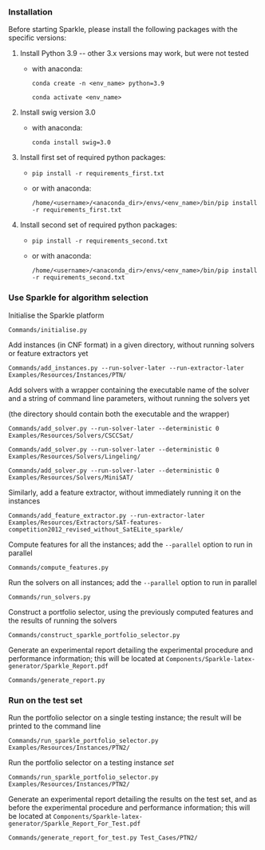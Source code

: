 ### Installation

Before starting Sparkle, please install the following packages with the specific versions:

1. Install Python 3.9 -- other 3.x versions may work, but were not tested
	* with anaconda:

		`conda create -n <env_name> python=3.9`

		`conda activate <env_name>`

2. Install swig version 3.0
	* with anaconda:

		`conda install swig=3.0`

3. Install first set of required python packages:
	* `pip install -r requirements_first.txt`
	* or with anaconda:

		`/home/<username>/<anaconda_dir>/envs/<env_name>/bin/pip install -r requirements_first.txt`

3. Install second set of required python packages:
	* `pip install -r requirements_second.txt`
	* or with anaconda:

		`/home/<username>/<anaconda_dir>/envs/<env_name>/bin/pip install -r requirements_second.txt`

### Use Sparkle for algorithm selection

Initialise the Sparkle platform

`Commands/initialise.py`

Add instances (in CNF format) in a given directory, without running solvers or feature extractors yet

`Commands/add_instances.py --run-solver-later --run-extractor-later Examples/Resources/Instances/PTN/`

Add solvers with a wrapper containing the executable name of the solver and a string of command line parameters, without running the solvers yet

(the directory should contain both the executable and the wrapper)

`Commands/add_solver.py --run-solver-later --deterministic 0 Examples/Resources/Solvers/CSCCSat/`

`Commands/add_solver.py --run-solver-later --deterministic 0 Examples/Resources/Solvers/Lingeling/`

`Commands/add_solver.py --run-solver-later --deterministic 0 Examples/Resources/Solvers/MiniSAT/`

Similarly, add a feature extractor, without immediately running it on the instances

`Commands/add_feature_extractor.py --run-extractor-later Examples/Resources/Extractors/SAT-features-competition2012_revised_without_SatELite_sparkle/`

Compute features for all the instances; add the `--parallel` option to run in parallel

`Commands/compute_features.py`

Run the solvers on all instances; add the `--parallel` option to run in parallel

`Commands/run_solvers.py`

Construct a portfolio selector, using the previously computed features and the results of running the solvers

`Commands/construct_sparkle_portfolio_selector.py`

Generate an experimental report detailing the experimental procedure and performance information; this will be located at `Components/Sparkle-latex-generator/Sparkle_Report.pdf`

`Commands/generate_report.py`

### Run on the test set

Run the portfolio selector on a single testing instance; the result will be printed to the command line

`Commands/run_sparkle_portfolio_selector.py Examples/Resources/Instances/PTN2/`

Run the portfolio selector on a testing instance *set*

`Commands/run_sparkle_portfolio_selector.py Examples/Resources/Instances/PTN2/`

Generate an experimental report detailing the results on the test set, and as before the experimental procedure and performance information; this will be located at `Components/Sparkle-latex-generator/Sparkle_Report_For_Test.pdf`

`Commands/generate_report_for_test.py Test_Cases/PTN2/`

